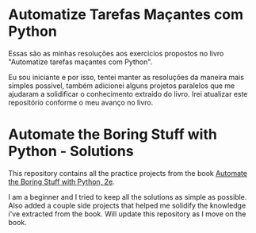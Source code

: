 # Automatize Tarefas Maçantes com Python
Essas são as minhas resoluções aos exercicios propostos no livro "Automatize tarefas maçantes com Python".

Eu sou iniciante e por isso, tentei manter as resoluções da maneira mais simples possivel, também adicionei alguns projetos paralelos que me ajudaram a solidificar o conhecimento extraido do livro. Irei atualizar este repositório conforme o meu avanço no livro. 

# Automate the Boring Stuff with Python - Solutions

This repository contains all the practice projects from the book [Automate the Boring Stuff with Python, 2e](https://automatetheboringstuff.com/2e/).

I am a beginner and I tried to keep all the solutions as simple as possible. Also added a couple side projects that helped me solidify the knowledge i've extracted from the book.  Will update this repository as I move on the book.

